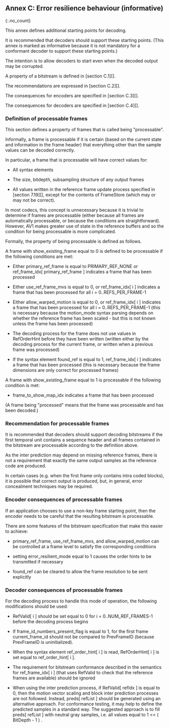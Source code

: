 ## Annex C: Error resilience behaviour (informative) 
{:.no_count}

This annex defines additional starting points for decoding.

It is recommended that decoders should support these starting points.
(This annex is marked as informative because it is not mandatory for a conformant decoder to support these starting points.)

The intention is to allow decoders to start even when the decoded output may be corrupted.

A property of a bitstream is defined in [section C.1][].

The recommendations are expressed in [section C.2][].

The consequences for encoders are specified in [section C.3][].

The consequences for decoders are specified in [section C.4][].

### Definition of processable frames

This section defines a property of frames that is called being "processable".

Informally, a frame is processable if it is certain (based on the current state and information in the frame header)
that everything other than the sample values can be decoded correctly.

In particular, a frame that is processable will have correct values for:

  * All syntax elements
  
  * The size, bitdepth, subsampling structure of any output frames
  
  * All values written in the reference frame update process specified in [section 7.19][], except for the contents of FrameStore
  (which may or may not be correct).

In most codecs, this concept is unnecessary because it is trivial to determine if frames are processable (either because all frames are automatically processable, or because the conditions are straightforward).
However, AV1 makes greater use of state in the reference buffers and so the condition for being processable is more complicated.

Formally, the property of being processable is defined as follows.

A frame with show_existing_frame equal to 0 is defined to be processable if the following conditions are met:

  * Either primary_ref_frame is equal to PRIMARY_REF_NONE or ref_frame_idx[ primary_ref_frame ] indicates a frame that has been processed
  
  * Either use_ref_frame_mvs is equal to 0, or ref_frame_idx[ i ] indicates a frame that has been processed for all i = 0..REFS_PER_FRAME-1
  
  * Either allow_warped_motion is equal to 0, or ref_frame_idx[ i ] indicates a frame that has been processed for all i = 0..REFS_PER_FRAME-1
  (this is necessary because the motion_mode syntax parsing depends on whether the reference frame
  has been scaled - but this is not known unless the frame has been processed)
  
  * The decoding process for the frame does not use values in RefOrderHint before they have been written
    (written either by the decoding process for the current frame, or written when a previous frame was processed)
    
  * If the syntax element found_ref is equal to 1, ref_frame_idx[ i ] indicates a frame that has been processed
  (this is necessary because the frame dimensions are only correct for processed frames)
  
A frame with show_existing_frame equal to 1 is processable if the following condition is met:

  * frame_to_show_map_idx indicates a frame that has been processed
  
(A frame being "processed" means that the frame was processable and has been decoded.)

### Recommendation for processable frames

It is recommended that decoders should support decoding bitstreams if the first temporal unit contains a sequence header
and all frames contained in the bitstream are processable according to the definition above.

As the inter prediction may depend on missing reference frames, there is not a requirement that exactly
the same output samples as the reference code are produced.

In certain cases (e.g. when the first frame only contains intra coded blocks), it is possible that correct output is produced,
but, in general, error concealment techniques may be required.

### Encoder consequences of processable frames

If an application chooses to use a non-key frame starting point, then the encoder needs to be careful
that the resulting bitstream is processable.

There are some features of the bitstream specification that make this easier to achieve:

  * primary_ref_frame, use_ref_frame_mvs, and allow_warped_motion can be controlled at a frame level to satisfy the corresponding conditions
  
  * setting error_resilient_mode equal to 1 causes the order hints to be transmitted if necessary
  
  * found_ref can be cleared to allow the frame resolution to be sent explicitly
  
### Decoder consequences of processable frames

For the decoding process to handle this mode of operation, the following modifications should be used: 

  * RefValid[ i ] should be set equal to 0 for i = 0..NUM_REF_FRAMES-1 before the decoding process begins
  
  * If frame_id_numbers_present_flag is equal to 1, for the first frame current_frame_id should not be
  compared to PrevFrameID (because PrevFrameID is uninitialized).
  
  * When the syntax element ref_order_hint[ i ] is read, RefOrderHint[ i ] is set equal to ref_order_hint[ i ].
  
  * The requirement for bitstream conformance described in the semantics for ref_frame_idx[ i ] (that uses RefValid to check that the reference frames are available) should be ignored
  
  * When using the inter prediction process, if RefValid[ refIdx ] is equal to 0, then 
    the motion vector scaling and block inter prediction processes are not followed. 
    Instead, preds[ refList ] should be generated using an alternative approach.
    For conformance testing, it may help to define the predicted samples in a standard way.
    The suggested approach is to fill preds[ refList ]
    with neutral gray samples, i.e. all values equal to 1 \<\< ( BitDepth - 1 ) .

